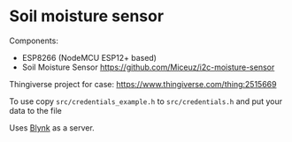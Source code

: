 # Soil moisture sensor

Components:

- ESP8266 (NodeMCU ESP12+ based)
- Soil Moisture Sensor <https://github.com/Miceuz/i2c-moisture-sensor>

Thingiverse project for case:
<https://www.thingiverse.com/thing:2515669>

To use copy `src/credentials_example.h` to `src/credentials.h` and put your data to the file

Uses [Blynk](https://blynk.cc) as a server.
